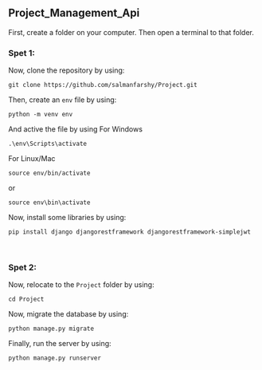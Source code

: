 ## Project_Management_Api

First, create a folder on your computer. Then open a terminal to that folder.
<br>
### Spet 1:
Now, clone the repository by using:
```
git clone https://github.com/salmanfarshy/Project.git
```
Then, create an `env` file by using:
```
python -m venv env
```
And active the file by using
For Windows
```
.\env\Scripts\activate
```
For Linux/Mac
```
source env/bin/activate
```
or
```
source env\bin\activate
```
Now, install some libraries by using:
```
pip install django djangorestframework djangorestframework-simplejwt
```
<br>

### Spet 2:

Now, relocate to the `Project` folder by using:
```
cd Project
```
Now, migrate the database by using:
```
python manage.py migrate
```
Finally, run the server by using:
```
python manage.py runserver
```
